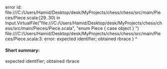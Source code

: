 error id: file:///C:/Users/Hamid/Desktop/desk/MyProjects/chess/chess/src/main/Pieces/Piece.scala:[29..30) in Input.VirtualFile("file:///C:/Users/Hamid/Desktop/desk/MyProjects/chess/chess/src/main/Pieces/Piece.scala", "enum Piece {
    case object
}
")
file:///C:/Users/Hamid/Desktop/desk/MyProjects/chess/chess/src/main/Pieces/Piece.scala:3: error: expected identifier; obtained rbrace
}
^
#### Short summary: 

expected identifier; obtained rbrace